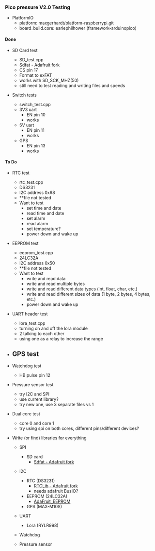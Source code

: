 ### Pico pressure V2.0 Testing
- PlatformIO
    - platform: maxgerhardt/platform-raspberrypi.git
    - board_build.core: earlephilhower (framework-arduinopico)

#### Done

- SD Card test
    - SD_test.cpp
    - Sdfat - Adafruit fork
    - CS pin 17
    - Format to exFAT
    - works with SD_SCK_MHZ(50)
    - still need to test reading and writing files and speeds


- Switch tests
    - switch_test.cpp
    - 3V3 uart
        - EN pin 10
        - works
    - 5V uart
        - EN pin 11
        - works
    - GPS
        - EN pin 13
        - works

#### To Do

- RTC test
    - rtc_test.cpp
    - DS3231
    - I2C address 0x68
    - **file not tested
    - Want to test
        - set time and date
        - read time and date
        - set alarm
        - read alarm
        - set temperature?
        - power down and wake up

- EEPROM test
    - eeprom_test.cpp
    - 24LC32A
    - I2C address 0x50
    - **file not tested
    - Want to test
        - write and read data
        - write and read multiple bytes
        - write and read different data types (int, float, char, etc.)
        - write and read different sizes of data (1 byte, 2 bytes, 4 bytes, etc.)
        - power down and wake up

- UART header test
    - lora_test.cpp
    - turning on and off the lora module
    - 2 talking to each other
    - using one as a relay to increase the range

- GPS test
    - 


- Watchdog test
    - HB pulse pin 12

- Pressure sensor test
    - try I2C and SPI
    - use current library?
    - try new one, use 3 separate files vs 1

- Dual core test
    - core 0 and core 1
    - try using spi on both cores, different pins/different devices?


- Write (or find) libraries for everything
    - SPI
        - SD card
            - [Sdfat - Adafruit fork](https://github.com/adafruit/SdFat)
    - I2C
        - RTC (DS3231)
            - [RTCLib - Adafruit fork](https://github.com/adafruit/RTClib)
            - needs adafruit BusIO?
        - EEPROM (24LC32A)
            - [AdaFruit_EEPROM](https://github.com/adafruit/Adafruit_FRAM_I2C)
        - GPS (MAX-M10S)
    - UART
        - Lora (RYLR998)
        
    - Watchdog 

    - Pressure sensor